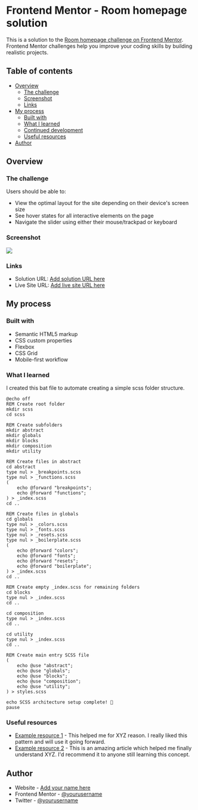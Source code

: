 # Frontend Mentor - Room homepage solution

This is a solution to the [Room homepage challenge on Frontend Mentor](https://www.frontendmentor.io/challenges/room-homepage-BtdBY_ENq). Frontend Mentor challenges help you improve your coding skills by building realistic projects.

## Table of contents

- [Overview](#overview)
  - [The challenge](#the-challenge)
  - [Screenshot](#screenshot)
  - [Links](#links)
- [My process](#my-process)
  - [Built with](#built-with)
  - [What I learned](#what-i-learned)
  - [Continued development](#continued-development)
  - [Useful resources](#useful-resources)
- [Author](#author)

## Overview

### The challenge

Users should be able to:

- View the optimal layout for the site depending on their device's screen size
- See hover states for all interactive elements on the page
- Navigate the slider using either their mouse/trackpad or keyboard

### Screenshot

![](./screenshot.jpg)

### Links

- Solution URL: [Add solution URL here](https://your-solution-url.com)
- Live Site URL: [Add live site URL here](https://your-live-site-url.com)

## My process

### Built with

- Semantic HTML5 markup
- CSS custom properties
- Flexbox
- CSS Grid
- Mobile-first workflow

### What I learned

I created this bat file to automate creating a simple scss folder structure.

```
@echo off
REM Create root folder
mkdir scss
cd scss

REM Create subfolders
mkdir abstract
mkdir globals
mkdir blocks
mkdir composition
mkdir utility

REM Create files in abstract
cd abstract
type nul > _breakpoints.scss
type nul > _functions.scss
(
    echo @forward "breakpoints";
    echo @forward "functions";
) > _index.scss
cd ..

REM Create files in globals
cd globals
type nul > _colors.scss
type nul > _fonts.scss
type nul > _resets.scss
type nul > _boilerplate.scss
(
    echo @forward "colors";
    echo @forward "fonts";
    echo @forward "resets";
    echo @forward "boilerplate";
) > _index.scss
cd ..

REM Create empty _index.scss for remaining folders
cd blocks
type nul > _index.scss
cd ..

cd composition
type nul > _index.scss
cd ..

cd utility
type nul > _index.scss
cd ..

REM Create main entry SCSS file
(
    echo @use "abstract";
    echo @use "globals";
    echo @use "blocks";
    echo @use "composition";
    echo @use "utility";
) > styles.scss

echo SCSS architecture setup complete! 🎉
pause

```

### Useful resources

- [Example resource 1](https://www.example.com) - This helped me for XYZ reason. I really liked this pattern and will use it going forward.
- [Example resource 2](https://www.example.com) - This is an amazing article which helped me finally understand XYZ. I'd recommend it to anyone still learning this concept.

## Author

- Website - [Add your name here](https://www.your-site.com)
- Frontend Mentor - [@yourusername](https://www.frontendmentor.io/profile/yourusername)
- Twitter - [@yourusername](https://www.twitter.com/yourusername)
